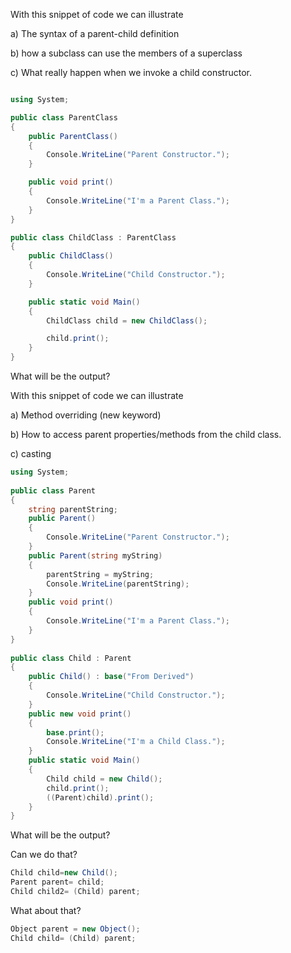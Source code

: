 With this snippet of code we can illustrate

a) The syntax of a parent-child definition

b) how a subclass can use the members of a superclass

c) What really happen when we invoke a child constructor. 


```cs

using System;

public class ParentClass
{
    public ParentClass()
    {
        Console.WriteLine("Parent Constructor.");
    }

    public void print()
    {
        Console.WriteLine("I'm a Parent Class.");
    }
}

public class ChildClass : ParentClass
{
    public ChildClass()
    {
        Console.WriteLine("Child Constructor.");
    }

    public static void Main()
    {
        ChildClass child = new ChildClass();

        child.print();
    }
}

```

What will be the output?


With this snippet of code we can illustrate

a) Method overriding (new keyword)

b) How to access parent properties/methods from the child class.

c) casting 

```cs
using System;
 
public class Parent
{
    string parentString;
    public Parent()
    {
        Console.WriteLine("Parent Constructor.");
    }
    public Parent(string myString)
    {
        parentString = myString;
        Console.WriteLine(parentString);
    }
    public void print()
    {
        Console.WriteLine("I'm a Parent Class.");
    }
}
 
public class Child : Parent
{
    public Child() : base("From Derived")
    {
        Console.WriteLine("Child Constructor.");
    }
    public new void print()
    {
        base.print();
        Console.WriteLine("I'm a Child Class.");
    }
    public static void Main()
    {
        Child child = new Child();
        child.print();
        ((Parent)child).print();
    }
}
```

What will be the output?


Can we do that?
```cs
Child child=new Child();
Parent parent= child;
Child child2= (Child) parent;
```
What about that?
```cs
Object parent = new Object();
Child child= (Child) parent;
```

